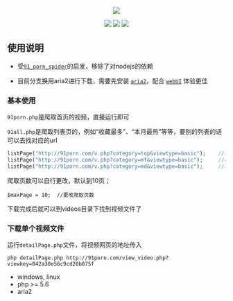 <p align="center">
    <a href="https://github.com/zzjzz9266a/91porn_php"><img src="https://github.com/zzjzz9266a/91porn_php/blob/master/logo.jpg"></a>
</p>

<p align="center">
    <a href="https://github.com/zzjzz9266a/91porn_php"><img src="https://img.shields.io/badge/platform-all-lightgrey.svg"></a>
    <a href="https://github.com/zzjzz9266a/91porn_php"><img src="https://img.shields.io/apm/l/vim-mode.svg"></a>
    <a href="https://github.com/zzjzz9266a/91porn_php"><img src="https://img.shields.io/badge/language-php>=%205.6-orange.svg"></a>
</p>

  
## 使用说明
* 受[`91_porn_spider`](https://github.com/eqblog/91_porn_spider)的启发，移除了对nodejs的依赖

* 目前分支换用aria2进行下载，需要先安装 [`aria2`](https://github.com/aria2/aria2)，配合 [`webUI`](https://github.com/mayswind/AriaNg) 体验更佳

### 基本使用

`91porn.php`是爬取首页的视频，直接运行即可

`91all.php`是爬取列表页的，例如“收藏最多”、“本月最热”等等，要别的列表的话可以去找对应的url
```` php
listPage("http://91porn.com/v.php?category=top&viewtype=basic");	//本月最热
listPage("http://91porn.com/v.php?category=mf&viewtype=basic");		//收藏最多
listPage("http://91porn.com/v.php?category=md&viewtype=basic");		//本月讨论
````
爬取页数可以自行更改，默认到10页；
````
$maxPage = 10;	//更改爬取页数
````
下载完成后就可以到videos目录下找到视频文件了


### 下载单个视频文件
运行`detailPage.php`文件，将视频网页的地址传入
````
php detailPage.php http://91porn.com/view_video.php?viewkey=042a30e56c9cd20b075f
````

* windows, linux
* php >= 5.6
* aria2

